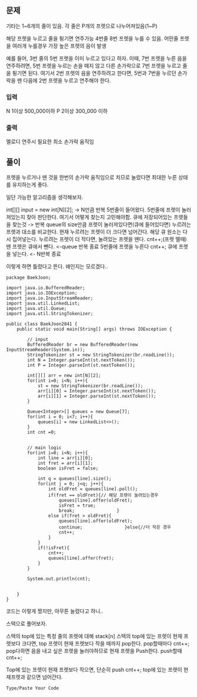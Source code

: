 ## 문제

기타는 1~6개의 줄이 있음.
각 줄은 P개의 프렛으로 나누어져있음(1~P)

해당 프렛을 누르고 줄을 튕기면 연주가능
4번줄 8번 프렛을 누를 수 있음.
어떤줄 프렛을 여러개 누를경우 가장 높은 프렛의 음이 발생

예를 들어, 3번 줄의 5번 프렛을 이미 누르고 있다고 하자. 
이때, 7번 프렛을 누른 음을 연주하려면, 5번 프렛을 누르는 손을 떼지 않고 다른 손가락으로 7번 프렛을 누르고 줄을 튕기면 된다. 
여기서 2번 프렛의 음을 연주하려고 한다면, 5번과 7번을 누르던 손가락을 뗀 다음에 2번 프렛을 누르고 연주해야 한다.

### 입력
N 1이상 500_000이하
P 2이상 300_000 이하

### 출력
멜로디 연주시 필요한 최소 손가락 움직임

## 풀이
프렛을 누르거나 뗀 것을 한번의 손가락 움직임으로 치므로
눌렀다면 최대한 누른 상태를 유지하는게 좋다.

일단 가능한 알고리즘을 생각해보자.

int\[]\[] input = new int\[N]\[2];
-> N만큼 반복
5번줄이 들어왔다.
5번줄에 프렛이 눌러져있는지 찾아 판단한다.
	여기서 어떻게 찾는지 고민해야함.
	큐에 저장되어있는 프렛들을 찾는것
-> 반복 queue의 size만큼
프렛이 눌러져있다면(큐에 들어있다면) 누르려는 프렛과 대소를 비교한다.
현재 누르려는 프렛이 더 크다면 넘어간다. 
	해당 큐 원소는 다시 집어넣는다.
누르려는 프렛이 더 작다면, 눌려있는 프렛을 뗀다.
	cnt++;(프렛 뗄때)
	뗀 프렛은 큐에서 뺀다.
<-queue 반복 종료
5번줄에 프렛을 누른다
	cnt++;
	큐에 프렛을 넣는다.
<- N반복 종료

이렇게 하면 틀렸다고 뜬다.
왜인지는 모르겠다..

```
package BaekJoon;  
  
import java.io.BufferedReader;  
import java.io.IOException;  
import java.io.InputStreamReader;  
import java.util.LinkedList;  
import java.util.Queue;  
import java.util.StringTokenizer;  
  
public class BaekJoon2841 {  
    public static void main(String[] args) throws IOException {  
  
        // input  
        BufferedReader br = new BufferedReader(new InputStreamReader(System.in));  
        StringTokenizer st = new StringTokenizer(br.readLine());  
        int N = Integer.parseInt(st.nextToken());  
        int P = Integer.parseInt(st.nextToken());  
  
        int[][] arr = new int[N][2];  
        for(int i=0; i<N; i++){  
            st = new StringTokenizer(br.readLine());  
            arr[i][0] = Integer.parseInt(st.nextToken());  
            arr[i][1] = Integer.parseInt(st.nextToken());  
        }  
  
        Queue<Integer>[] queues = new Queue[7];  
        for(int i = 0; i<7; i++){  
            queues[i] = new LinkedList<>();  
        }  
        int cnt =0;  
  
  
        // main logic  
        for(int i=0; i<N; i++){  
            int line = arr[i][0];  
            int fret = arr[i][1];  
            boolean isFret = false;  
  
            int q = queues[line].size();  
            for(int j = 0; j<q; j++){  
                int oldFret = queues[line].poll();  
                if(fret == oldFret){// 해당 프렛이 눌려있는경우  
                    queues[line].offer(oldFret);  
                    isFret = true;  
                    break;                }  
                else if(fret > oldFret){  
                    queues[line].offer(oldFret);  
                    continue;                }else{//더 작은 경우  
                    cnt++;  
                }  
            }  
            if(!isFret){  
                cnt++;  
                queues[line].offer(fret);  
            }  
        }  
  
        System.out.println(cnt);  
  
  
    }  
}
```
코드는 이렇게 짰지만, 아무튼 늘렸다고 하니..

스택으로 풀어보자.

스택의 top에 있는 특정 줄의 프렛에 대해 stack\[n]
스택의 top에 있는 프렛이 현재 프렛보다 크다면, top 프렛이 현재 프렛보다 작을 때까지 pop한다.
	pop할때마다 cnt++;
pop다하면 음을 내고 싶은 프렛을 눌러야하므로 현재 프렛을 Push한다.
	push할때 cnt++;

Top에 있는 프렛이 현재 프렛보다 작으면, 단순히 push
	cnt++;
top에 있는 프렛이 현재프렛과 같으면 넘어간다.

```
Type/Paste Your Code
```